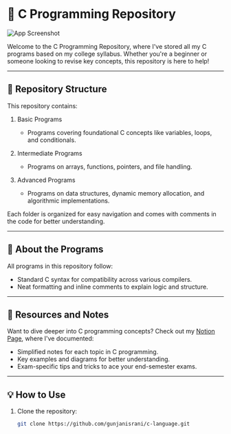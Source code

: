 # 🌟 C Programming Repository  

![App Screenshot](https://static.placementpreparation.io/cdn-cgi/image/metadata=keep/aptitude-images/aptitude/category/v2/png/c-programming-mcq-desktop-banner.png)


Welcome to the C Programming Repository, where I've stored all my C programs based on my college syllabus. Whether you're a beginner or someone looking to revise key concepts, this repository is here to help!  

---

## 📂 Repository Structure  

This repository contains:  
1. Basic Programs  
   - Programs covering foundational C concepts like variables, loops, and conditionals.  

2. Intermediate Programs  
   - Programs on arrays, functions, pointers, and file handling.  

3. Advanced Programs  
   - Programs on data structures, dynamic memory allocation, and algorithmic implementations.  

Each folder is organized for easy navigation and comes with comments in the code for better understanding.  

---

## 📜 About the Programs  

All programs in this repository follow:  
- Standard C syntax for compatibility across various compilers.  
- Neat formatting and inline comments to explain logic and structure.  

---

## 🔗 Resources and Notes  

Want to dive deeper into C programming concepts? Check out my [Notion Page](https://mansweb.notion.site/C-Programming-14683ae05ef480d0b585e956f50a31ce), where I've documented:  
- Simplified notes for each topic in C programming.  
- Key examples and diagrams for better understanding.  
- Exam-specific tips and tricks to ace your end-semester exams.  

---

## 💡 How to Use  

1. Clone the repository:  
   ```bash  
   git clone https://github.com/gunjanisrani/c-language.git
